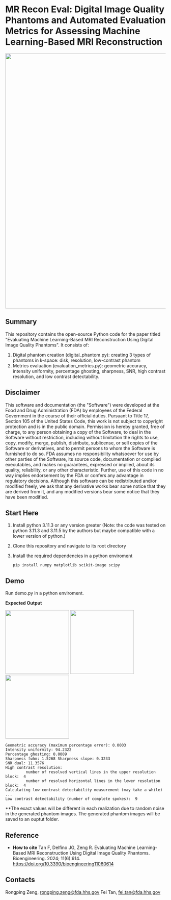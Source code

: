 # MR Recon Eval: Digital Image Quality Phantoms and Automated Evaluation Metrics for Assessing Machine Learning-Based MRI Reconstruction


<img src="https://github.com/DIDSR/mr-recon-eval-core/assets/37195678/e8eedb5d-75b4-4b70-991c-c71e2af018e1" width="800">

## Summary
This repository contains the open-source Python code for the paper titled "Evaluating Machine Learning-Based MRI Reconstruction Using Digital Image Quality Phantoms". It consists of:

1. Digital phantom creation (digital_phantom.py): creating 3 types of phantoms in k-space: disk, resolution, low-contrast phantom
2. Metrics evaluation (evaluation_metrics.py): geometric accuracy, intensity uniformity, percentage ghosting, sharpness, SNR, high contrast resolution, and low contrast detectability.



Disclaimer
----------

This software and documentation (the "Software") were developed at the Food and Drug Administration (FDA) by employees of the Federal Government in the course of their official duties. Pursuant to Title 17, Section 105 of the United States Code, this work is not subject to copyright protection and is in the public domain. Permission is hereby granted, free of charge, to any person obtaining a copy of the Software, to deal in the Software without restriction, including without limitation the rights to use, copy, modify, merge, publish, distribute, sublicense, or sell copies of the Software or derivatives, and to permit persons to whom the Software is furnished to do so. FDA assumes no responsibility whatsoever for use by other parties of the Software, its source code, documentation or compiled executables, and makes no guarantees, expressed or implied, about its quality, reliability, or any other characteristic. Further, use of this code in no way implies endorsement by the FDA or confers any advantage in regulatory decisions. Although this software can be redistributed and/or modified freely, we ask that any derivative works bear some notice that they are derived from it, and any modified versions bear some notice that they have been modified.

## Start Here

1. Install python 3.11.3 or any version greater (Note: the code was tested on python 3.11.3 and 3.11.5 by the authors but maybe compatible with a lower version of python.)

2. Clone this repository and navigate to its root directory

3. Install the required dependencies in a python enviroment 

   ```pip install numpy matplotlib scikit-image scipy```

<!-- 
**if using virtual enviroment**
Create a virtual environtment named eval (or any name of your choosing) 

```python -m venv <chosen_env_name>```

Activate the environment (Ensure you replace <chosen_env_name> with your chosen venv name)

Windows: ```<chosen_env_name>\Scripts\activate```
Unix\Linux: ```source <chosen_env_name>/bin/activate```

Install the required dependencies 

```pip install numpy matplotlib scikit-image scipy spyder```

To deactivate

```deactivate```

**If using Anaconda**

Create conda environment

```conda create -n eval python=3.11.5```

Activate conda environment

```conda activate eval```

Install dependencies

```conda install numpy matplotlib scikit-image scipy spyder``` -->


## Demo
Run demo.py in a python enviroment.

**Expected Output**

<img src="https://github.com/DIDSR/mr-recon-eval-core/assets/162378584/385842cf-2eca-46ea-ab8e-a1b7eebf3bbc" width="200">
<img src="https://github.com/DIDSR/mr-recon-eval-core/assets/162378584/82f16b3e-b37e-45fa-abd6-c01b010c04a4" width="200">
<img src="https://github.com/DIDSR/mr-recon-eval-core/assets/162378584/58300a3b-b9f5-4450-9fc6-e9755edd3490" width="200">

```
Geometric accuracy (maximum percentage error): 0.0003
Intensity uniformity: 94.2322
Percentage ghosting: 0.0009
Sharpness fwhm: 1.5268 Sharpness slope: 0.3233
SNR dual: 11.3576
High contrast resolution:
         number of resolved vertical lines in the upper resolution block:  4
         number of resolved horizontal lines in the lower resolution block:  4
Calculating low contrast detectability measurement (may take a while) ...
Low contrast detectability (number of complete spokes):  9
```

**The exact values will be different in each realization due to random noise in the generated phantom images. The generated phantom images will be saved to an ouptut folder.

## Reference

- **How to cite** 
   Tan F, Delfino JG, Zeng R. Evaluating Machine Learning-Based MRI Reconstruction Using Digital Image Quality Phantoms. Bioengineering. 2024; 11(6):614. https://doi.org/10.3390/bioengineering11060614

## Contacts

Rongping Zeng, rongping.zeng@fda.hhs.gov
Fei Tan, fei.tan@fda.hhs.gov  

